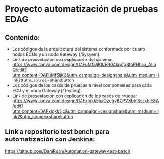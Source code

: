 # Proyecto automatización de pruebas EDAG

## Contenido:
- Los códigos de la arquitectura del sistema conformado por cuatro nodos ECUs y un nodo Gateway (/Sysyem).
- Link de presentación con explicación del sistema: https://www.canva.com/design/DAFuMf5ljK0/EB04kqj7g8toPHhna_ALaQ/edit?utm_content=DAFuMf5ljK0&utm_campaign=designshare&utm_medium=link2&utm_source=sharebutton
- Los códigos de los casos de pruebas a nivel componentes para cada ECU y el nodo Gateway (/Testing).
- Link de presentación con explicación de los casos de prueba: https://www.canva.com/design/DAFxigkk5jc/Ozcgv8OPVXbnlSszxhiE8A/edit?utm_content=DAFxigkk5jc&utm_campaign=designshare&utm_medium=link2&utm_source=sharebutton

## Link a repositorio test bench para automatización con Jenkins:  
https://github.com/DaniRuan/Automation-gateway-test-bench

